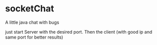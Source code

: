 # socketChat
A little java chat with bugs

just start Server with the desired port. Then the client (with good ip and same port for better results)
